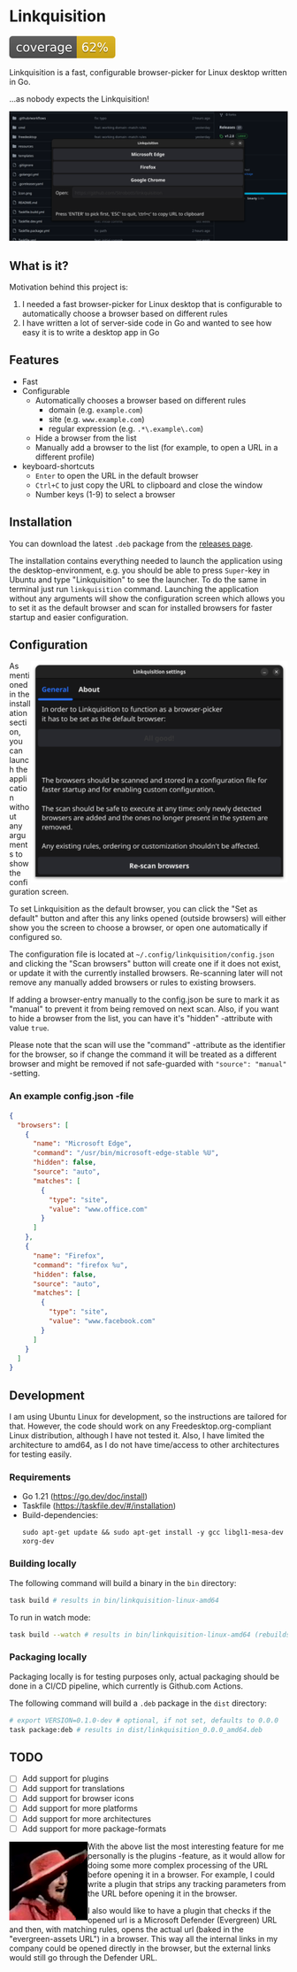 # Linkquisition

![coverage](https://raw.githubusercontent.com/Strobotti/linkquisition/gh-pages/.badges/main/coverage.svg)

Linkquisition is a fast, configurable browser-picker for Linux desktop written in Go.

...as nobody expects the Linkquisition!

![screenshot](screenshot.png)

## What is it?

Motivation behind this project is:
1. I needed a fast browser-picker for Linux desktop that is configurable to automatically choose a browser based on different rules
2. I have written a lot of server-side code in Go and wanted to see how easy it is to write a desktop app in Go

## Features

- Fast
- Configurable
  - Automatically chooses a browser based on different rules
    - domain (e.g. `example.com`)
    - site (e.g. `www.example.com`)
    - regular expression (e.g. `.*\.example\.com`)
  - Hide a browser from the list
  - Manually add a browser to the list (for example, to open a URL in a different profile)
- keyboard-shortcuts
  - `Enter` to open the URL in the default browser
  - `Ctrl+C` to just copy the URL to clipboard and close the window
  - Number keys (1-9) to select a browser

## Installation

You can download the latest `.deb` package from the [releases page](https://github.com/Strobotti/linkquisition/releases).

The installation contains everything needed to launch the application using the desktop-environment, e.g. you should be 
able to press `Super`-key in Ubuntu and type "Linkquisition" to see the launcher. To do the same in terminal just run
`linkquisition` command. Launching the application without any arguments will show the configuration screen which allows
you to set it as the default browser and scan for installed browsers for faster startup and easier configuration.

## Configuration

<img src="screenshot-config.png" height="400" alt="Linkquisition configuration screen" align="right"/>

As mentioned in the installation section, you can launch the application without any arguments to show the configuration
screen.

To set Linkquisition as the default browser, you can click the "Set as default" button and after this any links opened
(outside browsers) will either show you the screen to choose a browser, or open one automatically if configured so.

The configuration file is located at `~/.config/linkquisition/config.json` and clicking the "Scan browsers" button will
create one if it does not exist, or update it with the currently installed browsers. Re-scanning later will not remove
any manually added browsers or rules to existing browsers.

If adding a browser-entry manually to the config.json be sure to mark it as "manual" to prevent it from being removed
on next scan. Also, if you want to hide a browser from the list, you can have it's "hidden" -attribute with value `true`.

Please note that the scan will use the "command" -attribute as the identifier for the browser, so if change the command
it will be treated as a different browser and might be removed if not safe-guarded with `"source": "manual"` -setting.

### An example config.json -file

```json
{
  "browsers": [
    {
      "name": "Microsoft Edge",
      "command": "/usr/bin/microsoft-edge-stable %U",
      "hidden": false,
      "source": "auto",
      "matches": [
        {
          "type": "site",
          "value": "www.office.com"
        }
      ]
    },
    {
      "name": "Firefox",
      "command": "firefox %u",
      "hidden": false,
      "source": "auto",
      "matches": [
        {
          "type": "site",
          "value": "www.facebook.com"
        }
      ]
    }
  ]
}
```


## Development

I am using Ubuntu Linux for development, so the instructions are tailored for that. However, the code should work on any
Freedesktop.org-compliant Linux distribution, although I have not tested it. Also, I have limited the architecture to
amd64, as I do not have time/access to other architectures for testing easily.

### Requirements

- Go 1.21 (https://go.dev/doc/install)
- Taskfile (https://taskfile.dev/#/installation)
- Build-dependencies:
  ```shell
  sudo apt-get update && sudo apt-get install -y gcc libgl1-mesa-dev xorg-dev
  ```

### Building locally

The following command will build a binary in the `bin` directory:

```bash
task build # results in bin/linkquisition-linux-amd64
```

To run in watch mode:

```bash
task build --watch # results in bin/linkquisition-linux-amd64 (rebuilds on any relevant file change)
```

### Packaging locally

Packaging locally is for testing purposes only, actual packaging should be done in a CI/CD pipeline,
which currently is Github.com Actions.

The following command will build a `.deb` package in the `dist` directory:

```bash
# export VERSION=0.1.0-dev # optional, if not set, defaults to 0.0.0
task package:deb # results in dist/linkquisition_0.0.0_amd64.deb
```

## TODO

- [ ] Add support for plugins
- [ ] Add support for translations
- [ ] Add support for browser icons
- [ ] Add support for more platforms
- [ ] Add support for more architectures
- [ ] Add support for more package-formats

<img src="Icon.png" width="142" height="142" alt="Linkquisition" align="left"/>

With the above list the most interesting feature for me personally is the plugins -feature, as it would allow for
doing some more complex processing of the URL before opening it in a browser. For example, I could write a plugin that
strips any tracking parameters from the URL before opening it in the browser.

I also would like to have a plugin that checks if the opened url is a Microsoft Defender (Evergreen) URL and then, with
matching rules, opens the actual url (baked in the "evergreen-assets URL") in a browser. This way all the internal
links in my company could be opened directly in the browser, but the external links would still go through the Defender
URL.
